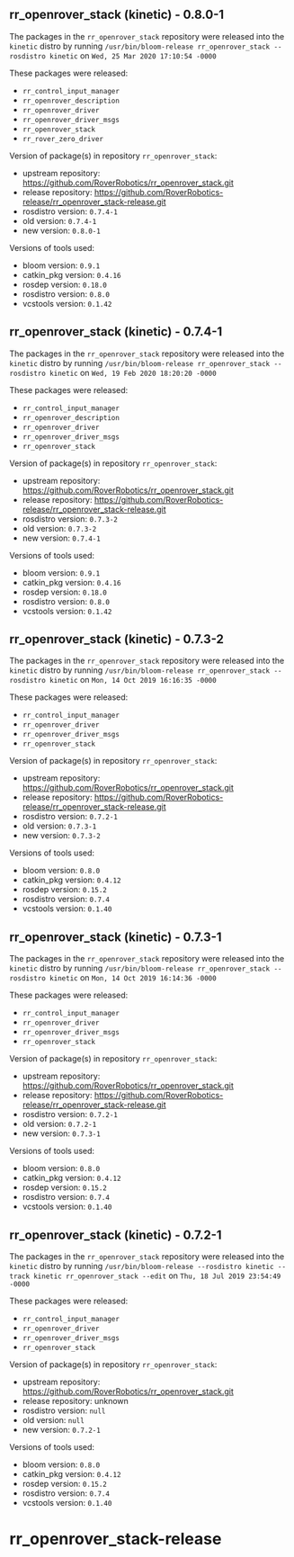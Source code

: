 ## rr_openrover_stack (kinetic) - 0.8.0-1

The packages in the `rr_openrover_stack` repository were released into the `kinetic` distro by running `/usr/bin/bloom-release rr_openrover_stack --rosdistro kinetic` on `Wed, 25 Mar 2020 17:10:54 -0000`

These packages were released:
- `rr_control_input_manager`
- `rr_openrover_description`
- `rr_openrover_driver`
- `rr_openrover_driver_msgs`
- `rr_openrover_stack`
- `rr_rover_zero_driver`

Version of package(s) in repository `rr_openrover_stack`:

- upstream repository: https://github.com/RoverRobotics/rr_openrover_stack.git
- release repository: https://github.com/RoverRobotics-release/rr_openrover_stack-release.git
- rosdistro version: `0.7.4-1`
- old version: `0.7.4-1`
- new version: `0.8.0-1`

Versions of tools used:

- bloom version: `0.9.1`
- catkin_pkg version: `0.4.16`
- rosdep version: `0.18.0`
- rosdistro version: `0.8.0`
- vcstools version: `0.1.42`


## rr_openrover_stack (kinetic) - 0.7.4-1

The packages in the `rr_openrover_stack` repository were released into the `kinetic` distro by running `/usr/bin/bloom-release rr_openrover_stack --rosdistro kinetic` on `Wed, 19 Feb 2020 18:20:20 -0000`

These packages were released:
- `rr_control_input_manager`
- `rr_openrover_description`
- `rr_openrover_driver`
- `rr_openrover_driver_msgs`
- `rr_openrover_stack`

Version of package(s) in repository `rr_openrover_stack`:

- upstream repository: https://github.com/RoverRobotics/rr_openrover_stack.git
- release repository: https://github.com/RoverRobotics-release/rr_openrover_stack-release.git
- rosdistro version: `0.7.3-2`
- old version: `0.7.3-2`
- new version: `0.7.4-1`

Versions of tools used:

- bloom version: `0.9.1`
- catkin_pkg version: `0.4.16`
- rosdep version: `0.18.0`
- rosdistro version: `0.8.0`
- vcstools version: `0.1.42`


## rr_openrover_stack (kinetic) - 0.7.3-2

The packages in the `rr_openrover_stack` repository were released into the `kinetic` distro by running `/usr/bin/bloom-release rr_openrover_stack --rosdistro kinetic` on `Mon, 14 Oct 2019 16:16:35 -0000`

These packages were released:
- `rr_control_input_manager`
- `rr_openrover_driver`
- `rr_openrover_driver_msgs`
- `rr_openrover_stack`

Version of package(s) in repository `rr_openrover_stack`:

- upstream repository: https://github.com/RoverRobotics/rr_openrover_stack.git
- release repository: https://github.com/RoverRobotics-release/rr_openrover_stack-release.git
- rosdistro version: `0.7.2-1`
- old version: `0.7.3-1`
- new version: `0.7.3-2`

Versions of tools used:

- bloom version: `0.8.0`
- catkin_pkg version: `0.4.12`
- rosdep version: `0.15.2`
- rosdistro version: `0.7.4`
- vcstools version: `0.1.40`


## rr_openrover_stack (kinetic) - 0.7.3-1

The packages in the `rr_openrover_stack` repository were released into the `kinetic` distro by running `/usr/bin/bloom-release rr_openrover_stack --rosdistro kinetic` on `Mon, 14 Oct 2019 16:14:36 -0000`

These packages were released:
- `rr_control_input_manager`
- `rr_openrover_driver`
- `rr_openrover_driver_msgs`
- `rr_openrover_stack`

Version of package(s) in repository `rr_openrover_stack`:

- upstream repository: https://github.com/RoverRobotics/rr_openrover_stack.git
- release repository: https://github.com/RoverRobotics-release/rr_openrover_stack-release.git
- rosdistro version: `0.7.2-1`
- old version: `0.7.2-1`
- new version: `0.7.3-1`

Versions of tools used:

- bloom version: `0.8.0`
- catkin_pkg version: `0.4.12`
- rosdep version: `0.15.2`
- rosdistro version: `0.7.4`
- vcstools version: `0.1.40`


## rr_openrover_stack (kinetic) - 0.7.2-1

The packages in the `rr_openrover_stack` repository were released into the `kinetic` distro by running `/usr/bin/bloom-release --rosdistro kinetic --track kinetic rr_openrover_stack --edit` on `Thu, 18 Jul 2019 23:54:49 -0000`

These packages were released:
- `rr_control_input_manager`
- `rr_openrover_driver`
- `rr_openrover_driver_msgs`
- `rr_openrover_stack`

Version of package(s) in repository `rr_openrover_stack`:

- upstream repository: https://github.com/RoverRobotics/rr_openrover_stack.git
- release repository: unknown
- rosdistro version: `null`
- old version: `null`
- new version: `0.7.2-1`

Versions of tools used:

- bloom version: `0.8.0`
- catkin_pkg version: `0.4.12`
- rosdep version: `0.15.2`
- rosdistro version: `0.7.4`
- vcstools version: `0.1.40`


# rr_openrover_stack-release
